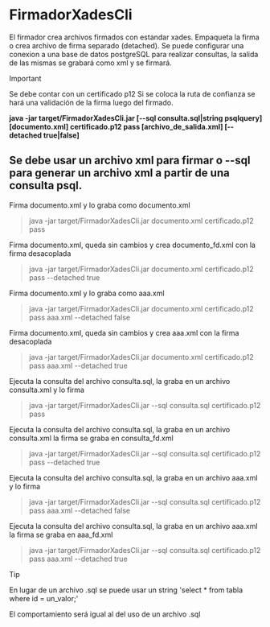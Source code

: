 # FirmadorXadesCli

El firmador crea archivos firmados con estandar xades. Empaqueta la firma o crea archivo de firma separado (detached).
Se puede configurar una conexion a una base de datos postgreSQL para realizar consultas, la salida de las mismas se grabará como xml y se firmará.

> [!IMPORTANT]
> Se debe contar con un certificado p12
> Si se coloca la ruta de confianza se hará una validación de la firma luego del firmado.

**java -jar target/FirmadorXadesCli.jar [--sql consulta.sql|string psqlquery] [documento.xml] certificado.p12 pass [archivo_de_salida.xml] [--detached true|false]**

## Se debe usar un archivo xml para firmar o --sql para generar un archivo xml a partir de una consulta psql.

Firma documento.xml y lo graba como documento.xml 
> java -jar target/FirmadorXadesCli.jar documento.xml certificado.p12 pass

Firma documento.xml, queda sin cambios y crea documento_fd.xml con la firma desacoplada 
> java -jar target/FirmadorXadesCli.jar documento.xml certificado.p12 pass --detached true

Firma documento.xml y lo graba como aaa.xml 
> java -jar target/FirmadorXadesCli.jar documento.xml certificado.p12 pass aaa.xml --detached false 

Firma documento.xml, queda sin cambios y crea aaa.xml con la firma desacoplada
> java -jar target/FirmadorXadesCli.jar documento.xml certificado.p12 pass aaa.xml --detached true

Ejecuta la consulta del archivo consulta.sql, la graba en un archivo consulta.xml y lo firma 
> java -jar target/FirmadorXadesCli.jar --sql consulta.sql certificado.p12 pass 

Ejecuta la consulta del archivo consulta.sql, la graba en un archivo consulta.xml la firma se graba en consulta_fd.xml 
> java -jar target/FirmadorXadesCli.jar --sql consulta.sql certificado.p12 pass --detached true 

Ejecuta la consulta del archivo consulta.sql, la graba en un archivo aaa.xml y lo firma 
> java -jar target/FirmadorXadesCli.jar --sql consulta.sql certificado.p12 pass aaa.xml --detached false 

Ejecuta la consulta del archivo consulta.sql, la graba en un archivo aaa.xml la firma se graba en aaa_fd.xml
> java -jar target/FirmadorXadesCli.jar --sql consulta.sql certificado.p12 pass aaa.xml --detached true



> [!TIP]
> En lugar de un archivo .sql se puede usar un string 'select * from tabla where id = un_valor;'
> 
> El comportamiento será igual al del uso de un archivo .sql
